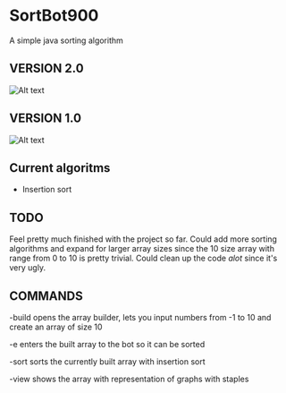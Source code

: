 # SortBot900
A simple java sorting algorithm
## VERSION 2.0
![Alt text](https://i.imgur.com/5lj1637.png "Title")
## VERSION 1.0
![Alt text](https://i.ibb.co/tcn0kFh/sortbot900-pic1.png "Title")


## Current algoritms ##
 - Insertion sort

## TODO ## 
Feel pretty much finished with the project so far. Could add more sorting algorithms and expand for larger array sizes since the 
10 size array with range from 0 to 10 is pretty trivial. Could clean up the code *alot* since it's very ugly.


## COMMANDS ##
-build
opens the array builder, lets you input numbers from -1 to 10 and create an array of size 10

-e
enters the built array to the bot so it can be sorted

-sort
sorts the currently built array with insertion sort

-view
shows the array with representation of graphs with staples
